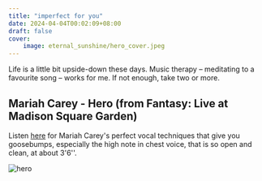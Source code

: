 ```yaml
---
title: "imperfect for you"
date: 2024-04-04T00:02:09+08:00
draft: false
cover:
    image: eternal_sunshine/hero_cover.jpeg
---
```


Life is a little bit upside-down these days. Music therapy – meditating to a favourite song – works for me. If not enough, take two or more.

## Mariah Carey - Hero (from Fantasy: Live at Madison Square Garden)

Listen [here](https://youtu.be/Cd9rQ5pu3m8?si=etYrq7i896Ddn62m) for Mariah Carey's perfect vocal techniques that give you goosebumps, especially the high note in chest voice, that is so open and clean, at about 3'6''.

![hero](/eternal_sunshine/hero.jpeg)
